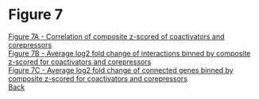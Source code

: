 # Figure 7

[Figure 7A - Correlation of composite z-scored of coactivators and corepressors](../Scripts/Fig7A_Cofactors_SmoothScatter.md)<br>
[Figure 7B - Average log2 fold change of interactions binned by composite z-scored for coactivators and corepressors](../Scripts/Fig7B_Cofactors_Interaction_Enrichment.md)<br>
[Figure 7C - Average log2 fold change of connected genes binned by composite z-scored for coactivators and corepressors](../Scripts/Fig7C_Cofactors_Gene_Expression.md)<br>
[Back](../README.md)